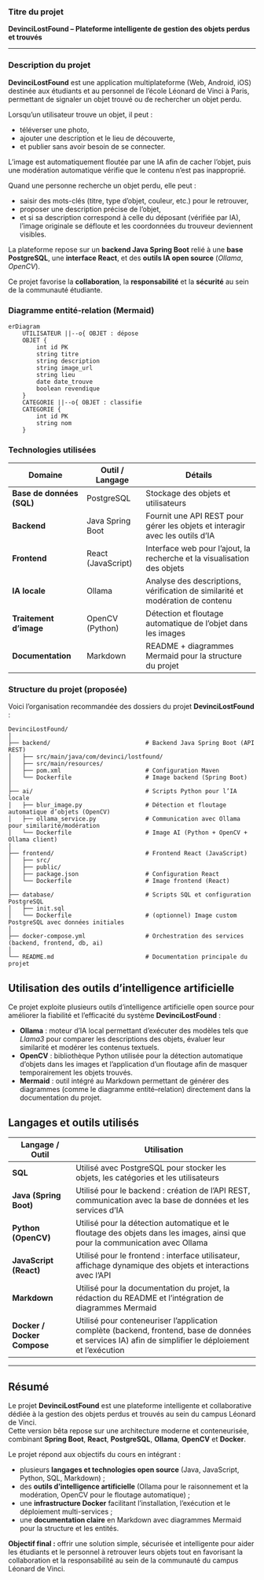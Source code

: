 ### Titre du projet  
**DevinciLostFound – Plateforme intelligente de gestion des objets perdus et trouvés**

---

### Description du projet  

**DevinciLostFound** est une application multiplateforme (Web, Android, iOS) destinée aux étudiants et au personnel de l’école Léonard de Vinci à Paris, permettant de signaler un objet trouvé ou de rechercher un objet perdu.  

Lorsqu’un utilisateur trouve un objet, il peut :  
- téléverser une photo,  
- ajouter une description et le lieu de découverte,  
- et publier sans avoir besoin de se connecter.  

L’image est automatiquement floutée par une IA afin de cacher l’objet, puis une modération automatique vérifie que le contenu n’est pas inapproprié.  

Quand une personne recherche un objet perdu, elle peut :  
- saisir des mots-clés (titre, type d’objet, couleur, etc.) pour le retrouver,  
- proposer une description précise de l’objet,  
- et si sa description correspond à celle du déposant (vérifiée par IA), l’image originale se défloute et les coordonnées du trouveur deviennent visibles.  

La plateforme repose sur un **backend Java Spring Boot** relié à une **base PostgreSQL**, une **interface React**, et des **outils IA open source** (*Ollama*, *OpenCV*).  

Ce projet favorise la **collaboration**, la **responsabilité** et la **sécurité** au sein de la communauté étudiante.

### Diagramme entité-relation (Mermaid)

```mermaid
erDiagram
    UTILISATEUR ||--o{ OBJET : dépose
    OBJET {
        int id PK
        string titre
        string description
        string image_url
        string lieu
        date date_trouve
        boolean revendique
    }
    CATEGORIE ||--o{ OBJET : classifie
    CATEGORIE {
        int id PK
        string nom
    }
```

### Technologies utilisées

| Domaine | Outil / Langage | Détails |
|----------|------------------|---------|
| **Base de données (SQL)** | PostgreSQL | Stockage des objets et utilisateurs |
| **Backend** | Java Spring Boot | Fournit une API REST pour gérer les objets et interagir avec les outils d’IA |
| **Frontend** | React (JavaScript) | Interface web pour l’ajout, la recherche et la visualisation des objets |
| **IA locale** | Ollama | Analyse des descriptions, vérification de similarité et modération de contenu |
| **Traitement d’image** | OpenCV (Python) | Détection et floutage automatique de l’objet dans les images |
| **Documentation** | Markdown | README + diagrammes Mermaid pour la structure du projet |



### Structure du projet (proposée)

Voici l’organisation recommandée des dossiers du projet **DevinciLostFound** :

```plaintext
DevinciLostFound/
│
├── backend/                           # Backend Java Spring Boot (API REST)
│   ├── src/main/java/com/devinci/lostfound/
│   ├── src/main/resources/
│   ├── pom.xml                        # Configuration Maven
│   └── Dockerfile                     # Image backend (Spring Boot)
│
├── ai/                                # Scripts Python pour l’IA locale
│   ├── blur_image.py                  # Détection et floutage automatique d’objets (OpenCV)
│   ├── ollama_service.py              # Communication avec Ollama pour similarité/modération
│   └── Dockerfile                     # Image AI (Python + OpenCV + Ollama client)
│
├── frontend/                          # Frontend React (JavaScript)
│   ├── src/
│   ├── public/
│   ├── package.json                   # Configuration React
│   └── Dockerfile                     # Image frontend (React)
│
├── database/                          # Scripts SQL et configuration PostgreSQL
│   ├── init.sql
│   └── Dockerfile                     # (optionnel) Image custom PostgreSQL avec données initiales
│
├── docker-compose.yml                 # Orchestration des services (backend, frontend, db, ai)
│
└── README.md                          # Documentation principale du projet
```
## Utilisation des outils d’intelligence artificielle

Ce projet exploite plusieurs outils d’intelligence artificielle open source pour améliorer la fiabilité et l’efficacité du système **DevinciLostFound** :

- **Ollama** : moteur d’IA local permettant d’exécuter des modèles tels que *Llama3* pour comparer les descriptions des objets, évaluer leur similarité et modérer les contenus textuels.  
- **OpenCV** : bibliothèque Python utilisée pour la détection automatique d’objets dans les images et l’application d’un floutage afin de masquer temporairement les objets trouvés.  
- **Mermaid** : outil intégré au Markdown permettant de générer des diagrammes (comme le diagramme entité–relation) directement dans la documentation du projet.  


## Langages et outils utilisés

| Langage / Outil | Utilisation |
|------------------|--------------|
| **SQL** | Utilisé avec PostgreSQL pour stocker les objets, les catégories et les utilisateurs |
| **Java (Spring Boot)** | Utilisé pour le backend : création de l’API REST, communication avec la base de données et les services d’IA |
| **Python (OpenCV)** | Utilisé pour la détection automatique et le floutage des objets dans les images, ainsi que pour la communication avec Ollama |
| **JavaScript (React)** | Utilisé pour le frontend : interface utilisateur, affichage dynamique des objets et interactions avec l’API |
| **Markdown** | Utilisé pour la documentation du projet, la rédaction du README et l’intégration de diagrammes Mermaid |
| **Docker / Docker Compose** | Utilisé pour conteneuriser l’application complète (backend, frontend, base de données et services IA) afin de simplifier le déploiement et l’exécution |

---

## Résumé

Le projet **DevinciLostFound** est une plateforme intelligente et collaborative dédiée à la gestion des objets perdus et trouvés au sein du campus Léonard de Vinci.  
Cette version bêta repose sur une architecture moderne et conteneurisée, combinant **Spring Boot**, **React**, **PostgreSQL**, **Ollama**, **OpenCV** et **Docker**.

Le projet répond aux objectifs du cours en intégrant :  
- plusieurs **langages et technologies open source** (Java, JavaScript, Python, SQL, Markdown) ;  
- des **outils d’intelligence artificielle** (Ollama pour le raisonnement et la modération, OpenCV pour le floutage automatique) ;  
- une **infrastructure Docker** facilitant l’installation, l’exécution et le déploiement multi-services ;  
- une **documentation claire** en Markdown avec diagrammes Mermaid pour la structure et les entités.  

**Objectif final :** offrir une solution simple, sécurisée et intelligente pour aider les étudiants et le personnel à retrouver leurs objets tout en favorisant la collaboration et la responsabilité au sein de la communauté du campus Léonard de Vinci.

 
